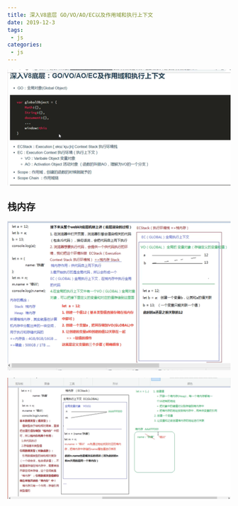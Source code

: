 ```yaml
---
title: 深入V8底层 GO/VO/AO/EC以及作用域和执行上下文
date: 2019-12-3
tags:
 - js
categories:
 - js
---
```

![call](./images/zxsxw0.png)

## 栈内存
![call](./images/zxhj.png)

![call](./images/stack.png)



